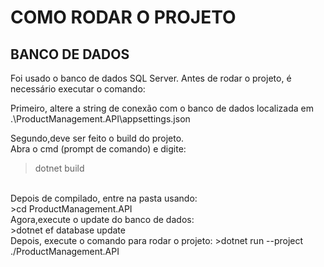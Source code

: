 # COMO RODAR O PROJETO

## BANCO DE DADOS
Foi usado o banco de dados SQL Server. Antes de rodar o projeto, é necessário executar o comando:

Primeiro, altere a string de conexão com o banco de dados localizada em .\ProductManagement.API\appsettings.json

Segundo,deve ser feito o build do projeto. 
<br>
Abra o cmd (prompt de comando) e digite:
>dotnet build
<br>
Depois de compilado, entre na pasta usando:
<br>
>cd ProductManagement.API
<br>
Agora,execute o update do banco de dados:
<br>
>dotnet ef database update
<br>
Depois, execute o comando para rodar o projeto:
>dotnet run --project ./ProductManagement.API
